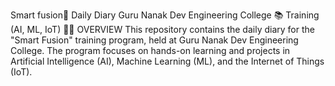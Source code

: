 Smart fusion🧠 Daily Diary
Guru Nanak Dev Engineering College 📚 Training (AI, ML, IoT) 👩‍🎓
OVERVIEW
This repository contains the daily diary for the "Smart Fusion" training program, held at Guru Nanak Dev Engineering College. The program focuses on hands-on learning and projects in Artificial Intelligence (AI), Machine Learning (ML), and the Internet of Things (IoT).